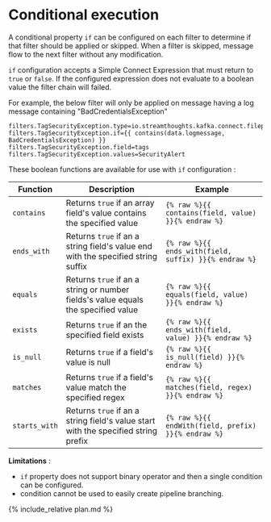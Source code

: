 # Conditional execution

A conditional property `if` can be configured on each filter to determine if that filter should be applied or skipped.
When a filter is skipped, message flow to the next filter without any modification.

`if` configuration accepts a Simple Connect Expression that must return to `true` or `false`.
If the configured expression does not evaluate to a boolean value the filter chain will failed.

For example, the below filter will only be applied on message having a log message containing "BadCredentialsException"

```
filters.TagSecurityException.type=io.streamthoughts.kafka.connect.filepulse.filter.AppendFilter
filters.TagSecurityException.if={{ contains(data.logmessage, BadCredentialsException) }}
filters.TagSecurityException.field=tags
filters.TagSecurityException.values=SecurityAlert
```

These boolean functions are available for use with `if` configuration :

| Function      | Description   | Example   |
| --------------| --------------|-----------|
| `contains` | Returns `true` if an array field's value contains the specified value  | `{% raw %}{{ contains(field, value) }}{% endraw %}` |
| `ends_with`  | Returns `true` if an a string field's value end with the specified string suffix | `{% raw %}{{ ends_with(field, suffix) }}{% endraw %}` |
| `equals` | Returns `true` if an a string or number fields's value equals the specified value | `{% raw %}{{ equals(field, value) }}{% endraw %}` |
| `exists`  | Returns `true` if an the specified field exists | `{% raw %}{{ ends_with(field, value) }}{% endraw %}` |
| `is_null`  | Returns `true` if a field's value is null | `{% raw %}{{ is_null(field) }}{% endraw %}` |
| `matches` | Returns `true` if a field's value match the specified regex | `{% raw %}{{ matches(field, regex) }}{% endraw %}` |
| `starts_with` | Returns `true` if an a string field's value start with the specified string prefix | `{% raw %}{{ endWith(field, prefix) }}{% endraw %}` |


**Limitations** :
 * `if` property does not support binary operator and then a single condition can be configured.
 * condition cannot be used to easily create pipeline branching.

{% include_relative plan.md %}